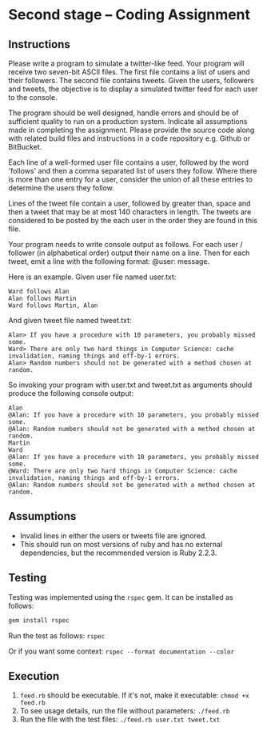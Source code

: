 # Second stage – Coding Assignment

## Instructions
 
Please write a program to simulate a twitter-like feed. Your program will receive two seven-bit ASCII files. The first file contains a list of users and their followers. The second file contains tweets. Given the users, followers and tweets, the objective is to display a simulated twitter feed for each user to the console.
 
The program should be well designed, handle errors and should be of sufficient quality to run on a production system. Indicate all assumptions made in completing the assignment. Please provide the source code along with related build files and instructions in a code repository e.g. Github or BitBucket.
 
Each line of a well-formed user file contains a user, followed by the word 'follows' and then a comma separated list of users they follow.  Where there is more than one entry for a user,  consider the union of all these entries to determine the users they follow.
 
Lines of the tweet file contain a user, followed by greater than, space and then a tweet that may be at most 140 characters in length. The tweets are considered to be posted by the each user in the order they are found in this file.
 
Your program needs to write console output as follows. For each user / follower (in alphabetical order) output their name on a line. Then for each tweet, emit a line with the following format: <tab>@user: <space>message.
 
Here is an example. Given user file named user.txt:

```
Ward follows Alan
Alan follows Martin
Ward follows Martin, Alan
```
 
And given tweet file named tweet.txt:

```
Alan> If you have a procedure with 10 parameters, you probably missed some.
Ward> There are only two hard things in Computer Science: cache invalidation, naming things and off-by-1 errors.
Alan> Random numbers should not be generated with a method chosen at random.
```
 
So invoking your program with user.txt and tweet.txt as arguments should produce the following console output:

```
Alan
@Alan: If you have a procedure with 10 parameters, you probably missed some.
@Alan: Random numbers should not be generated with a method chosen at random.
Martin
Ward
@Alan: If you have a procedure with 10 parameters, you probably missed some.
@Ward: There are only two hard things in Computer Science: cache invalidation, naming things and off-by-1 errors.
@Alan: Random numbers should not be generated with a method chosen at random.​
```

## Assumptions

* Invalid lines in either the users or tweets file are ignored.
* This should run on most versions of ruby and has no external dependencies, but the recommended version is Ruby 2.2.3.

## Testing

Testing was implemented using the `rspec` gem. It can be installed as follows:

```bash
gem install rspec
```

Run the test as follows: `rspec`

Or if you want some context: `rspec --format documentation --color`

## Execution

1. `feed.rb` should be executable. If it's not, make it executable: `chmod +x feed.rb`
2. To see usage details, run the file without parameters: `./feed.rb`
3. Run the file with the test files: `./feed.rb user.txt tweet.txt`

